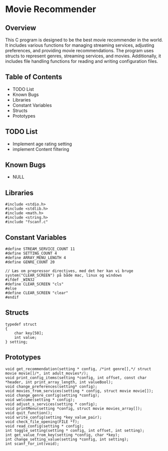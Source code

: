 # Movie Recommender

## Overview
This C program is designed to be the best movie recommender in the world. It includes various functions for managing streaming services, adjusting preferences, and providing movie recommendations. The program uses structs to represent genres, streaming services, and movies. Additionally, it includes file handling functions for reading and writing configuration files.

## Table of Contents
* TODO List
* Known Bugs
* Libraries
* Constant Variables
* Structs
* Prototypes


## TODO List
- Implement age rating setting
- implement Content filtering

## Known Bugs
- NULL

## Libraries
```
#include <stdio.h>
#include <stdlib.h>
#include <math.h>
#include <string.h>
#include "fscanf.c"
```

## Constant Variables
```
#define STREAM_SERVICE_COUNT 11
#define SETTING_COUNT 4
#define ARRAY_MENU_LENGTH 4
#define GENRE_COUNT 20

// Læs om prepressor directives, med det her kan vi bruge system("CLEAR_SCREEN") på både mac, linux og windows
#ifdef _WIN32
#define CLEAR_SCREEN "cls"
#else
#define CLEAR_SCREEN "clear"
#endif
```

## Structs
```
typedef struct
{
    char key[50];
    int value;
} setting;
```

## Prototypes
```
void get_recommendation(setting * config, /*int genre[],*/ struct movie movie[]/*, int adult_movies*/);
void print_config_items(setting *config, int offset, const char *header, int print_array_length, int valueBool);
void change_preferences(setting* config);
void movies_from_services(setting * config, struct movie movie[]);
void change_genre_config(setting *config);
void welcome(setting * config);
void adjust_s_services(setting * config);
void printMenu(setting *config, struct movie movies_array[]);
void quit_function();
void write_config(setting *key_value_pair);
void check_file_opening(FILE *f);
void read_config(setting * config);
int toggle_setting(setting * config, int offset, int setting);
int get_value_from_key(setting *config, char *key);
int change_setting_value(setting *config, int setting);
int scanf_for_int(void);
```


